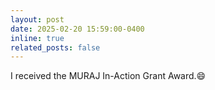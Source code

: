 ```yaml
---
layout: post
date: 2025-02-20 15:59:00-0400
inline: true
related_posts: false
---
```


I received the MURAJ In-Action Grant Award.:smile:
